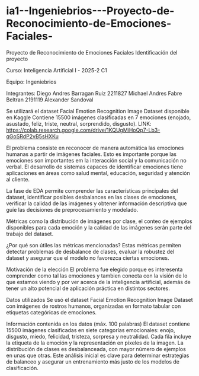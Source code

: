 # ia1--Ingeniebrios---Proyecto-de-Reconocimiento-de-Emociones-Faciales-
Proyecto de Reconocimiento de Emociones Faciales
Identificación del proyecto

Curso: Inteligencia Artificial I - 2025-2 C1

Equipo: Ingeniebrios

Integrantes: Diego Andres Barragan Ruiz 2211827
             Michael Andres Fabre Beltran 2191119
             Alexander Sandoval



Se utilizará el dataset Facial Emotion Recognition Image Dataset disponible en Kaggle
Contiene 15500 imágenes clasificadas en 7 emociones (enojado, asustado, feliz, triste, neutral, sorprendido, disgusto). 
LINK: https://colab.research.google.com/drive/1KQUgMiHoQp7-Lb3-qGoSRdP2vB5sHXKu




El problema consiste en reconocer de manera automática las emociones humanas a partir de imágenes faciales. Esto es importante porque las emociones son importantes em la interacción social y la comunicación no verbal. El desarrollo de sistemas capaces de identificar emociones tiene aplicaciones en áreas como salud mental, educación, seguridad y atención al cliente.


La fase de EDA permite comprender las características principales del dataset, identificar posibles desbalances en las clases de emociones, verificar la calidad de las imágenes y obtener información descriptiva que guíe las decisiones de preprocesamiento y modelado.


Métricas como la distribución de imágenes por clase, el conteo de ejemplos disponibles para cada emoción y la calidad de las imágenes serán parte del trabajo del dataset. 

¿Por qué son útiles las métricas mencionadas? 
Estas métricas permiten detectar problemas de desbalance de clases, evaluar la robustez del dataset y asegurar que el modelo no favorezca ciertas emociones. 

Motivación de la elección 
El problema fue elegido porque  es interesenta comprender como tal las emociones y tambien conecta con la visión de lo que estamos viendo y por ver acerca de la inteligencia artificial, además de tener un alto potencial de aplicación práctica en distintos sectores.



Datos utilizados 
Se usó el dataset Facial Emotion Recognition Image Dataset con imágenes de rostros humanos, organizadas en formato tabular con etiquetas categóricas de emociones.

Información contenida en los datos (máx. 100 palabras)
El dataset contiene 15500 imágenes clasificadas en siete categorías emocionales: enojo, disgusto, miedo, felicidad, tristeza, sorpresa y neutralidad. Cada fila incluye la etiqueta de la emoción y la representación en píxeles de la imagen. La distribución de clases es desbalanceada, con mayor número de ejemplos en unas que otras. Este análisis inicial es clave para determinar estrategias de balanceo y asegurar un entrenamiento más justo de los modelos de clasificación.
